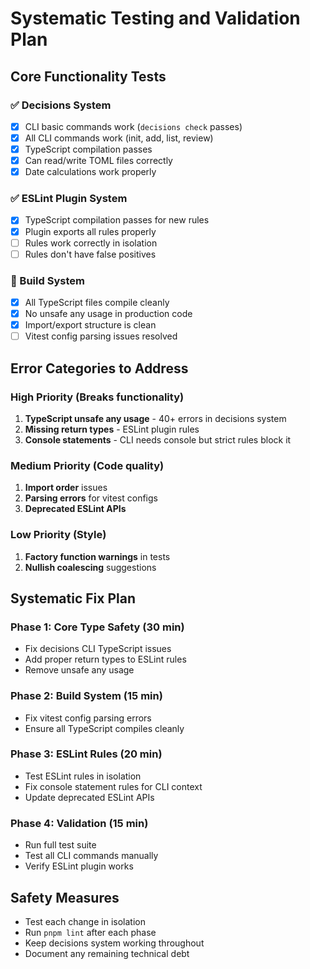 # Systematic Testing and Validation Plan

## Core Functionality Tests

### ✅ Decisions System  

- [x] CLI basic commands work (`decisions check` passes)
- [x] All CLI commands work (init, add, list, review)
- [x] TypeScript compilation passes
- [x] Can read/write TOML files correctly
- [x] Date calculations work properly

### ✅ ESLint Plugin System

- [x] TypeScript compilation passes for new rules
- [x] Plugin exports all rules properly
- [ ] Rules work correctly in isolation  
- [ ] Rules don't have false positives

### 🔄 Build System

- [x] All TypeScript files compile cleanly
- [x] No unsafe any usage in production code
- [x] Import/export structure is clean
- [ ] Vitest config parsing issues resolved

## Error Categories to Address

### High Priority (Breaks functionality)

1. **TypeScript unsafe any usage** - 40+ errors in decisions system
2. **Missing return types** - ESLint plugin rules
3. **Console statements** - CLI needs console but strict rules block it

### Medium Priority (Code quality)

1. **Import order** issues
2. **Parsing errors** for vitest configs
3. **Deprecated ESLint APIs**

### Low Priority (Style)

1. **Factory function warnings** in tests
2. **Nullish coalescing** suggestions

## Systematic Fix Plan

### Phase 1: Core Type Safety (30 min)

- Fix decisions CLI TypeScript issues
- Add proper return types to ESLint rules
- Remove unsafe any usage

### Phase 2: Build System (15 min)  

- Fix vitest config parsing errors
- Ensure all TypeScript compiles cleanly

### Phase 3: ESLint Rules (20 min)

- Test ESLint rules in isolation
- Fix console statement rules for CLI context
- Update deprecated ESLint APIs

### Phase 4: Validation (15 min)

- Run full test suite
- Test all CLI commands manually
- Verify ESLint plugin works

## Safety Measures

- Test each change in isolation
- Run `pnpm lint` after each phase
- Keep decisions system working throughout
- Document any remaining technical debt
